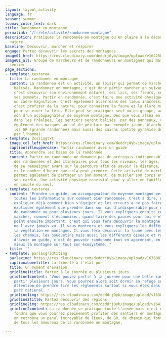 ```yaml
---
layout: layout_activity
language: fr
season: summer
topnav_color_text: dark
title: Randonner en montagne
permalink: "/fr/ete/activite/randonnee-montagne"
description: Pratiquez la randonnée en montagne ou en plaine à la découverte de la
  nature
baseline: Découvrir, marcher et respirer
engage: Partez découvrir les secrets des montagnes
image01_href: https://res.cloudinary.com/deddrj0yb/image/upload/v1642582618/website/summer/pexels-eric-sanman-1365425_uouohg.jpg
image01_alt: Groupe de marcheurs et de randonneurs en montagnes qui marchent sur un
  sentier
page_sections:
- template: textarea
  title: La randonnée en montagne
  content: La randonnée est un activité, un loisir qui permet de marcher sur des sentiers
    balisés. Randonner en montagne, c'est donc partir marcher en suivant un itinéraire,
    c'est découvrir son environnement naturel, ses lacs, ses fleurs, ses animaux et
    ses sommets. Partir en randonnée, c'est faire une activité physique agréable dans
    un cadre magnifique. C'est également aller dans des lieux inaccessibles en voiture,
    c'est profiter de la nature, pour connaitre la faune et la flore mais également
    pour se vider la tête. Elle peut se pratiquer seul ou en groupe, accompagné ou
    non d'un accompagnateur de moyenne montagne. Dès que vous allez en montagne ou
    dans les Préalpes, les sentiers seront balisés  par des panneaux, vous retrouverez
    également des marques au sol de peinture par exemple jaune, blanche et rouge pour
    les GR (grande randonnée) mais aussi des cairns (petite pyramide de pierre fait
    par l'homme).
- template: 2colimgtxt
  image_col_left_href: https://res.cloudinary.com/deddrj0yb/image/upload/v1642582620/website/summer/pexels-krivec-ales-554609_soqspx.jpg
  captiontitleuppercase: Partir randonner avec un guide
  title: Apprendre les bases de la randonnée
  content: Partir en randonnée ne demande pas de prérequis indispensable. Vous trouverez
    des randonnées et des itinéraires pour tous les niveaux, les âges. Il est important
    de se renseigner avant sur le parcours afin de savoir la distance, le dénivelé
    et le nombre d'heure que cela peut prendre. Cette activité de marche en montagne
    permet également de partager un bon moment, de muscler son corps et de faire travailler
    son cardio. Une activité physique convivial pour y aller en famille, entre amis,
    en couple ou seul.
- template: textarea
  content: "Prendre un guide, un accompagnateur de moyenne montagne permet d'avoir
    toutes les informations sur comment bien randonnée. C'est à dire, qu'il va vous
    expliquer déjà comment bien s'équiper et les erreurs à ne pas faire. Il va vous
    expliquer également que prendre dans son sac d'indispensable pour une journée
    de randonnée ou pour plusieurs jours. Il vous expliquera ensuite comment bien
    marcher, comment s'économiser, quand faire des pauses pour boire et manger.  \nLe
    point ensuite important, c'est qui vous fera découvrir la montagne comme vous
    ne l'avez jamais vu. Il vous montrera et vous expliquera les différentes fleurs,
    la végétation en montagne. Il vous fera découvrir la faune avec les marmottes,
    les chamois, les bouquetins mais aussi les différents oiseaux et rapaces.  \nL'avantage
    d'avoir un guide, c'est de pouvoir randonnée tout en apprenant, en comprenant
    mieux la montagne sur tout son écosystème. "
  title: ''
- template: parlaxgridtxtimg
  parlaximg: https://res.cloudinary.com/deddrj0yb/image/upload/v1638883628/website/summer/Paysage-montagne-randonnee_okgfs3.jpg
  captionabovetitle: La liberté à l'état pur
  title: Un moment d'évasion
  gridline1title: Partez à la journée ou plusieurs jours
  gridline1content: 'Vous pouvez partir à la journée pour une belle randonnée ou alors
    partir plusieurs jours. Vous pourrez alors soit dormir en refuge soit bivouaquer.
    Attention de prendre lire les règlements surtout si vous êtes dans le cœur d''un
    parc national. '
  gridline1img: https://res.cloudinary.com/deddrj0yb/image/upload/v1638883623/website/summer/Tente-aventure-plein-air_ksfsyq.jpg
  gridline2title: Partez découvrir des régions
  gridline2img: https://res.cloudinary.com/deddrj0yb/image/upload/v1642582620/website/summer/pexels-henrik-pfitzenmaier-6916165_efoi8c.jpg
  gridline2content: La randonnée se pratique toute l'année mais c'est dès que la neige
    fondra que vous pourrez pleinement profiter des sentiers en montagne. En France,
    on retrouve un panel incroyable de lieux, de GR, de chemin qui font le bonheur
    de tous les amoureux de la randonnée en montagne.

---
```

